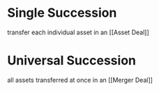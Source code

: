 # Single Succession
transfer each individual asset in an [[Asset Deal]] 

# Universal Succession
all assets transferred at once in an [[Merger Deal]]